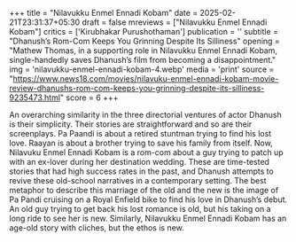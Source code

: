 +++
title = "Nilavukku Enmel Ennadi Kobam"
date = 2025-02-21T23:31:37+05:30
draft = false
mreviews = ["Nilavukku Enmel Ennadi Kobam"]
critics = ['Kirubhakar Purushothaman']
publication = ''
subtitle = "Dhanush’s Rom-Com Keeps You Grinning Despite Its Silliness"
opening = "Mathew Thomas, in a supporting role in Nilavukku Enmel Ennadi Kobam, single-handedly saves Dhanush’s film from becoming a disappointment."
img = 'nilavukku-enmel-ennadi-kobam-4.webp'
media = 'print'
source = "https://www.news18.com/movies/nilavuku-enmel-ennadi-kobam-movie-review-dhanushs-rom-com-keeps-you-grinning-despite-its-silliness-9235473.html"
score = 6
+++

An overarching similarity in the three directorial ventures of actor Dhanush is their simplicity. Their stories are straightforward and so are their screenplays. Pa Paandi is about a retired stuntman trying to find his lost love. Raayan is about a brother trying to save his family from itself. Now, Nilavuku Enmel Ennadi Kobam is a rom-com about a guy trying to patch up with an ex-lover during her destination wedding. These are time-tested stories that had high success rates in the past, and Dhanush attempts to revive these old-school narratives in a contemporary setting. The best metaphor to describe this marriage of the old and the new is the image of Pa Pandi cruising on a Royal Enfield bike to find his love in Dhanush’s debut. An old guy trying to get back his lost romance is old, but his taking on a long ride to see her is new. Similarly, Nilavukku Enmel Ennadi Kobam has an age-old story with cliches, but the ethos is new.
